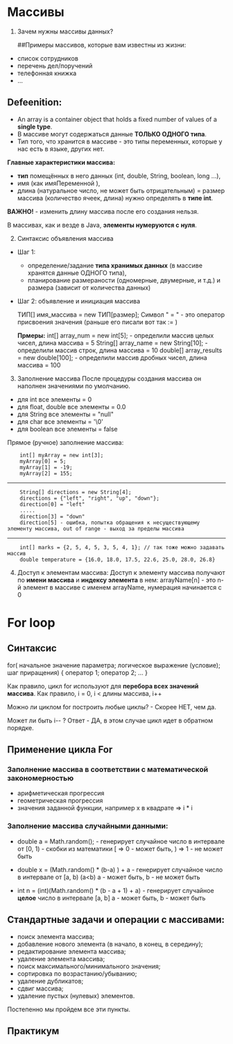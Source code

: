 # Массивы
1. Зачем нужны массивы данных?

   ##Примеры массивов, которые вам известны из жизни:
- список сотрудников
- перечень дел/поручений
- телефонная книжка
- ...

## Defeenition:
* An array is a container object that holds a fixed number of values of a **single type**.
* В массиве могут содержаться данные **ТОЛЬКО ОДНОГО типа**.
* Тип того, что хранится в массиве - это типы переменных, которые у нас есть в языке, других нет.

**Главные характеристики массива:**
- **тип** помещённых в него данных (int, double, String, boolean, long ...),
- имя (как имяПеременной ),
- длина (натуральное число, не может быть отрицательным) = размер массива (количество ячеек, длина) 
нужно определять в **типе int**.

**ВАЖНО!** - изменить длину массива после его создания нельзя.

В массивах, как и везде в Java, **элементы нумеруются с нуля**.

2. Синтаксис объявления массива
- Шаг 1:
    - определение/задание **типа хранимых данных** (в массиве хранятся данные ОДНОГО типа),
    - планирование размераности (одномерные, двумерные, и т.д.) и размера (зависит от количества данных)
  
- Шаг 2: объявление и инициация массива

  ТИП[] имя_массива = new ТИП[размер];
  Символ " = " - это оператор присвоения значения (раньше его писали вот так := )

  **Прмеры:**
  int[] array_num = new int[5]; - определили массив целых чисел, длина массива = 5
  String[] array_name = new String[10]; - определили массив строк, длина массива = 10
  double[] array_results = new double[100]; - определили массив дробных чисел, длина массива = 100

3. Заполнение массива
   После процедуры создания массива он наполнен значениями по умолчанию.
- для int все элементы = 0
- для float, double все элементы = 0.0
- для String все элементы = "null"
- для char все элементы = '\0'
- для boolean все элементы = false

Прямое (ручное) заполнение массива:

		int[] myArray = new int[3]; 
		myArray[0] = 5;
		myArray[1] = -19;
		myArray[2] = 155;
__________________

        String[] directions = new String[4];
        directions = {"left", "right", "up", "down"};
        direction[0] = "left"
        .....
        direction[3] = "down"
        direction[5] - ошибка, попытка обращения к несуществующему элементу массива, out of range - выход за пределы массива

__________________
        
        int[] marks = {2, 5, 4, 5, 3, 5, 4, 1}; // так тоже можно задавать массив
        double temperature = {16.0, 18.0, 17.5, 22.6, 25.0, 28.0, 26.8}

4. Доступ к элементам массива:
   Доступ к элементу массива получают по **имени массива** и **индексу элемента** в нем:
   arrayName[n] - это n-й элемент в массиве с именем arrayName, нумерация начинается с 0

# For loop

## Синтаксис
for( начальное значение параметра; логическое выражение (условие); шаг приращения) {
    оператор 1;
    оператор 2;
    ...
}

Как правило, цикл for используют для **перебора всех значений массива**.
Как правило, i = 0, i < длины массива, i++

Можно ли циклом for построить любые циклы? - Скорее НЕТ, чем да.

Может ли быть i-- ? Ответ - ДА, в этом случае цикл идет в обратном порядке.

## Применение цикла For

### Заполнение массива в соответствии с математической закономерностью
*    арифметическая прогрессия
*    геометрическая прогрессия
*    значения заданной функции, например x в квадрате => i * i

### Заполнение массива случайными данными:

* double a = Math.random(); - генерирует случайное число в интервале от [0, 1) - скобки из математики
  [ =>  0 - может быть, ) => 1 - не может быть

* double x = (Math.random() * (b-a) ) + a  - генерирует случайное число в интервале от [a, b) (a<b)
  a - может быть, b - не может быть

* int n = (int)(Math.random() * (b - a + 1) + a) - генерирует случайное **целое** число в интервале [a, b]
  a - может быть, b - может быть

## Стандартные задачи и операции с массивами:
- поиск элемента массива;
- добавление нового элемента (в начало, в конец, в середину);
- редактирование элемента массива;
- удаление элемента массива;
- поиск максимального/минимального значения;
- сортировка по возрастанию/убыванию;
- удаление дубликатов;
- сдвиг массива;
- удаление пустых (нулевых) элементов.

Постепенно мы пройдем все эти пункты.

## Практикум